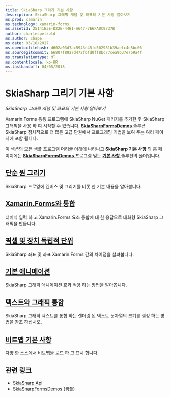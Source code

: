 ```yaml
---
title: SkiaSharp 그리기 기본 사항
description: SkiaSharp 그래픽 개념 및 좌표의 기본 사항 알아보기
ms.prod: xamarin
ms.technology: xamarin-forms
ms.assetid: 25141E3E-D22E-44B1-A647-7E6FA0C9737B
author: charlespetzold
ms.author: chape
ms.date: 03/10/2017
ms.openlocfilehash: d602a03d7ac5943e45fd502981b39aefc4e8bc06
ms.sourcegitcommit: 66807f8927d472fbfd0ff8bc77cea9b37e7b9a4f
ms.translationtype: MT
ms.contentlocale: ko-KR
ms.lasthandoff: 04/05/2018
---
```

# <a name="skiasharp-drawing-basics"></a>SkiaSharp 그리기 기본 사항

_SkiaSharp 그래픽 개념 및 좌표의 기본 사항 알아보기_

Xamarin.Forms 응용 프로그램에 SkiaSharp NuGet 패키지를 추가한 후 SkiaSharp 그래픽을 사용 하 여 시작할 수 있습니다. [ **SkiaSharpFormsDemos** ](https://developer.xamarin.com/samples/xamarin-forms/SkiaSharpForms/Demos/) 솔루션 SkiaSharp 점차적으로 더 많은 고급 단원에서 프로그래밍 기법을 보여 주는 여러 페이지에 포함 됩니다.

이 섹션의 모든 샘플 프로그램 머리글 아래에 나타나고 **SkiaSharp 기본 사항** 의 홈 페이지에는 [ **SkiaSharpFormsDemos** ](https://developer.xamarin.com/samples/xamarin-forms/SkiaSharpForms/Demos/) 프로그램 및는 [ **기본 사항** ](https://github.com/xamarin/xamarin-forms-samples/tree/master/SkiaSharpForms/Demos/Demos/SkiaSharpFormsDemos/Basics) 솔루션의 폴더입니다.

## <a name="drawing-a-simple-circlecirclemd"></a>[단순 원 그리기](circle.md)

SkiaSharp 드로잉에 캔버스 및 그리기를 비롯 한 기본 내용을 알아봅니다.

## <a name="integrating-with-xamarinformsintegrationmd"></a>[Xamarin.Forms와 통합](integration.md)

터치식 입력 하 고 Xamarin.Forms 요소 통합에 대 한 응답으로 대화형 SkiaSharp 그래픽을 만듭니다.

## <a name="pixels-and-device-independent-unitspixelsmd"></a>[픽셀 및 장치 독립적 단위](pixels.md)

SkiaSharp 좌표 및 좌표 Xamarin.Forms 간의 차이점을 살펴봅니다.

## <a name="basic-animationanimationmd"></a>[기본 애니메이션](animation.md)

SkiaSharp 그래픽 애니메이션 효과 적용 하는 방법을 알아봅니다.

## <a name="integrating-text-and-graphicstextmd"></a>[텍스트와 그래픽 통합](text.md)

SkiaSharp 그래픽 텍스트를 통합 하는 렌더링 된 텍스트 문자열의 크기를 결정 하는 방법을 참조 하십시오.

## <a name="bitmap-basicsbitmapsmd"></a>[비트맵 기본 사항](bitmaps.md)

다양 한 소스에서 비트맵을 로드 하 고 표시 합니다.


## <a name="related-links"></a>관련 링크

- [SkiaSharp Api](https://developer.xamarin.com/api/root/SkiaSharp/)
- [SkiaSharpFormsDemos (샘플)](https://developer.xamarin.com/samples/xamarin-forms/SkiaSharpForms/Demos/)
